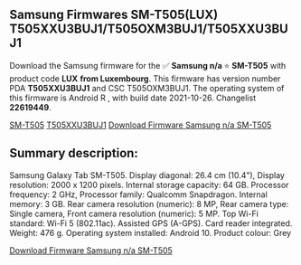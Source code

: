 <h2>Samsung Firmwares SM-T505(LUX) T505XXU3BUJ1/T505OXM3BUJ1/T505XXU3BUJ1</h2>
Download the Samsung firmware for the ✅ <strong>Samsung n/a </strong> ⭐ <strong>SM-T505</strong> with product code <strong>LUX</strong> <strong> from Luxembourg</strong>. This firmware has version number PDA <strong>T505XXU3BUJ1</strong> and CSC T505OXM3BUJ1. The operating system of this firmware is Android R , with build date 2021-10-26. Changelist <strong>22619449</strong>.


[SM-T505](https://samfirm.shop/samsung/model/SM-T505)
[T505XXU3BUJ1](https://samfirm.shop/samsung/pda/T505XXU3BUJ1)
[Download Firmware Samsung n/a SM-T505](https://samfirm.shop/samsung/firmware/468414)
<h2>Summary description:</h2>
<p>Samsung Galaxy Tab SM-T505. Display diagonal: 26.4 cm (10.4"), Display resolution: 2000 x 1200 pixels. Internal storage capacity: 64 GB. Processor frequency: 2 GHz, Processor family: Qualcomm Snapdragon. Internal memory: 3 GB. Rear camera resolution (numeric): 8 MP, Rear camera type: Single camera, Front camera resolution (numeric): 5 MP. Top Wi-Fi standard: Wi-Fi 5 (802.11ac). Assisted GPS (A-GPS). Card reader integrated. Weight: 476 g. Operating system installed: Android 10. Product colour: Grey</p>


[Download Firmware Samsung n/a SM-T505](https://samfirm.shop/samsung/firmware/468414)
